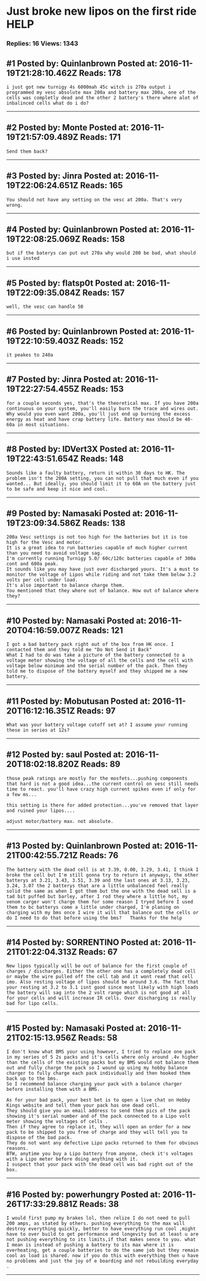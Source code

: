 # Just broke new lipos on the first ride HELP

### Replies: 16 Views: 1343

## \#1 Posted by: Quinlanbrown Posted at: 2016-11-19T21:28:10.462Z Reads: 178

```
i just got new turnigy 4s 6000mah 45c witch is 270a output i programmed my vesc absolute max 200a and battery max 200a, one of the cells was completly dead and the other 2 battery's there where alot of inbalinced cells what do i do?
```

---
## \#2 Posted by: Monte Posted at: 2016-11-19T21:57:09.489Z Reads: 171

```
Send them back?
```

---
## \#3 Posted by: Jinra Posted at: 2016-11-19T22:06:24.651Z Reads: 165

```
You should not have any setting on the vesc at 200a. That's very wrong.
```

---
## \#4 Posted by: Quinlanbrown Posted at: 2016-11-19T22:08:25.069Z Reads: 158

```
but if the baterys can put out 270a why would 200 be bad, what should i use insted
```

---
## \#5 Posted by: flatsp0t Posted at: 2016-11-19T22:09:35.084Z Reads: 157

```
well, the vesc can handle 50
```

---
## \#6 Posted by: Quinlanbrown Posted at: 2016-11-19T22:10:59.403Z Reads: 152

```
it peakes to 240a
```

---
## \#7 Posted by: Jinra Posted at: 2016-11-19T22:27:54.455Z Reads: 153

```
for a couple seconds yes, that's the theoretical max. If you have 200a continuous on your system, you'll easily burn the trace and wires out. Why would you even want 200a, you'll just end up burning the excess energy as heat and have crap battery life. Battery max should be 40-60a in most situations.
```

---
## \#8 Posted by: IDVert3X Posted at: 2016-11-19T22:43:51.654Z Reads: 148

```
Sounds like a faulty battery, return it within 30 days to HK. The problem isn't the 200A setting, you can not pull that much even if you wanted... But ideally, you should limit it to 60A on the battery just to be safe and keep it nice and cool.
```

---
## \#9 Posted by: Namasaki Posted at: 2016-11-19T23:09:34.586Z Reads: 138

```
200a Vesc settings is not too high for the batteries but it is too high for the Vesc and motor.
It is a great idea to run batteries capable of much higher current than you need to avoid voltage sag. 
I'm currently running Turnigy 5.0/ 60c/120c batteries capable of 300a cont and 600a peak. 
It sounds like you may have just over discharged yours. It's a must to monitor the voltage of Lipos while riding and not take them below 3.2 volts per cell under load. 
It's also important to balance charge them. 
You mentioned that they where out of balance. How out of balance where they?
```

---
## \#10 Posted by: Namasaki Posted at: 2016-11-20T04:16:59.007Z Reads: 121

```
I got a bad battery pack right out of the box from HK once. I contacted them and they told me "Do Not Send it Back"
What I had to do was take a picture of the battery connected to a voltage meter showing the voltage of all the cells and the cell with voltage below minimum and the serial number of the pack. Then they told me to dispose of the battery myself and they shipped me a new battery.
```

---
## \#11 Posted by: Mobutusan Posted at: 2016-11-20T16:12:16.351Z Reads: 97

```
What was your battery voltage cutoff set at? I assume your running these in series at 12s?
```

---
## \#12 Posted by: saul Posted at: 2016-11-20T18:02:18.820Z Reads: 89

```
those peak ratings are mostly for the mosfets...pushing components that hard is not a good idea...the current control on vesc still needs time to react. you'll have crazy high current spikes even if only for a few ms...

this setting is there for added protection...you've removed that layer and ruined your lipos....

adjust motor/battery max. not absolute.
```

---
## \#13 Posted by: Quinlanbrown Posted at: 2016-11-21T00:42:55.721Z Reads: 76

```
The battery with the dead cell is at 3.39, 0.00, 3.29, 3.41, I think I broke the cell but I'm still gonna try to return it anyways, the other batterys at 3.21, 3.43, 3.51, 3.39 and the last ones at 3.13, 3.23, 3.24, 3.07 the 2 batterys that are a little unbalanced feel really solid the same as when I got them but the one with the dead sell is a tad bit puffed but barley, after I rod they where a little hot, my venom carger won't charge them for some reason I tryed before I used them to bc batterys come a little under charged, I'm planing on charging with my bms once I wire it will that balance out the cells or do I need to do that before using the bms?   Thanks for the help
```

---
## \#14 Posted by: SORRENTINO Posted at: 2016-11-21T01:22:04.313Z Reads: 67

```
New lipos typically will be out of balance for the first couple of charges / discharges. Either the other one has a completely dead cell or maybe the wire pulled off the cell tab and it wont read that cell imo. Also resting voltage of lipos should be around 3.6. The fact that your resting at 3.2 to 3.1 isnt good since most likely with high loads the battery will sag into the 2 volt range which is not good at all for your cells and will increase IR cells. Over discharging is really bad for lipo cells.
```

---
## \#15 Posted by: Namasaki Posted at: 2016-11-21T02:15:13.956Z Reads: 58

```
I don't know what BMS your using however, I tried to replace one pack in my series of 5 2s packs and it's cells where only around .4v higher than the cells of the existing packs but my BMS would not balance them out and fully charge the pack so I wound up using my hobby balance charger to fully charge each pack individually and then hooked them back up to the bms.
So I recommend balance charging your pack with a balance charger before installing them with a BMS.

As for your bad pack, your best bet is to open a live chat on Hobby Kings website and tell them your pack has one dead cell.
They should give you an email address to send them pics of the pack showing it's serial number and of the pack connected to a Lipo volt meter showing the voltages of cells .
Then if they agree to replace it, they will open an order for a new pack to be shipped to you free of charge and they will tell you to dispose of the bad pack.
They do not want any defective Lipo packs returned to them for obvious reasons.
BTW, anytime you buy a Lipo battery from anyone, check it's voltages with a Lipo meter before doing anything with it.
I suspect that your pack with the dead cell was bad right out of the box.
```

---
## \#16 Posted by: powerhungry Posted at: 2016-11-26T17:33:29.881Z Reads: 38

```
I would first pump my brakes lol, then relize I do not need to pull 200 amps, as stated by others. pushing everything to the max will destroy everything quickly, better to have everything run cool ,might have to over build to get performance and longevity but at least u are not pushing everything to its limits,if that makes sence to you. what I mean is instead of pushing a battery to its max where it is overheating, get a couple batteries to do the same job but they remain cool as load is shared. now if you do this with everything then u have no problems and just the joy of e boarding and not rebuilding everyday .
```

---
